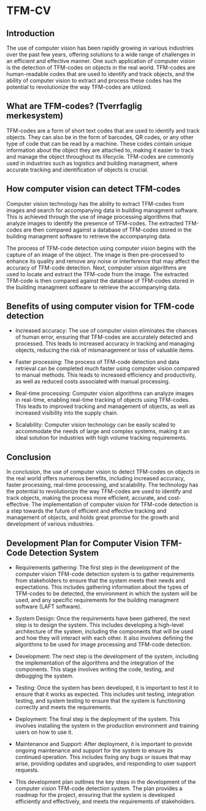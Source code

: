 # TFM-CV

## Introduction

The use of computer vision has been rapidly growing in various industries over the past few years, offering solutions to a wide range of challenges in an efficient and effective manner. One such application of computer vision is the detection of TFM-codes on objects in the real world. TFM-codes are human-readable codes that are used to identify and track objects, and the ability of computer vision to extract and process these codes has the potential to revolutionize the way TFM-codes are utilized.

## What are TFM-codes? (Tverrfaglig merkesystem)

TFM-codes are a form of short text codes that are used to identify and track objects. They can also be in the form of barcodes, QR codes, or any other type of code that can be read by a machine. These codes contain unique information about the object they are attached to, making it easier to track and manage the object throughout its lifecycle. TFM-codes are commonly used in industries such as logistics and building managment, where accurate tracking and identification of objects is crucial. 

## How computer vision can detect TFM-codes

Computer vision technology has the ability to extract TFM-codes from images and search for accompanying data in building managment software. This is achieved through the use of image processing algorithms that analyze images to identify the presence of TFM-codes. The extracted TFM-codes are then compared against a database of TFM-codes stored in the building managment software to retrieve the accompanying data.

The process of TFM-code detection using computer vision begins with the capture of an image of the object. The image is then pre-processed to enhance its quality and remove any noise or interference that may affect the accuracy of TFM-code detection. Next, computer vision algorithms are used to locate and extract the TFM-code from the image. The extracted TFM-code is then compared against the database of TFM-codes stored in the building managment software to retrieve the accompanying data.

## Benefits of using computer vision for TFM-code detection

- Increased accuracy: The use of computer vision eliminates the chances of human error, ensuring that TFM-codes are accurately detected and processed. This leads to increased accuracy in tracking and managing objects, reducing the risk of mismanagement or loss of valuable items.

- Faster processing: The process of TFM-code detection and data retrieval can be completed much faster using computer vision compared to manual methods. This leads to increased efficiency and productivity, as well as reduced costs associated with manual processing.

- Real-time processing: Computer vision algorithms can analyze images in real-time, enabling real-time tracking of objects using TFM-codes. This leads to improved tracking and management of objects, as well as increased visibility into the supply chain.

- Scalability: Computer vision technology can be easily scaled to accommodate the needs of large and complex systems, making it an ideal solution for industries with high volume tracking requirements.

## Conclusion

In conclusion, the use of computer vision to detect TFM-codes on objects in the real world offers numerous benefits, including increased accuracy, faster processing, real-time processing, and scalability. The technology has the potential to revolutionize the way TFM-codes are used to identify and track objects, making the process more efficient, accurate, and cost-effective. The implementation of computer vision for TFM-code detection is a step towards the future of efficient and effective tracking and management of objects, and holds great promise for the growth and development of various industries.


## Development Plan for Computer Vision TFM-Code Detection System

- Requirements gathering: The first step in the development of the computer vision TFM-code detection system is to gather requirements from stakeholders to ensure that the system meets their needs and expectations. This includes gathering information about the types of TFM-codes to be detected, the environment in which the system will be used, and any specific requirements for the building managment software (LAFT software).

- System Design: Once the requirements have been gathered, the next step is to design the system. This includes developing a high-level architecture of the system, including the components that will be used and how they will interact with each other. It also involves defining the algorithms to be used for image processing and TFM-code detection.

- Development: The next step is the development of the system, including the implementation of the algorithms and the integration of the components. This stage involves writing the code, testing, and debugging the system.

- Testing: Once the system has been developed, it is important to test it to ensure that it works as expected. This includes unit testing, integration testing, and system testing to ensure that the system is functioning correctly and meets the requirements.

- Deployment: The final step is the deployment of the system. This involves installing the system in the production environment and training users on how to use it.

- Maintenance and Support: After deployment, it is important to provide ongoing maintenance and support for the system to ensure its continued operation. This includes fixing any bugs or issues that may arise, providing updates and upgrades, and responding to user support requests.

- This development plan outlines the key steps in the development of the computer vision TFM-code detection system. The plan provides a roadmap for the project, ensuring that the system is developed efficiently and effectively, and meets the requirements of stakeholders.





